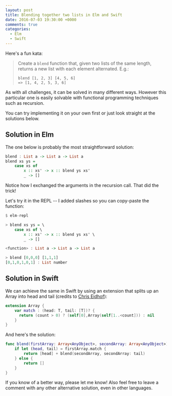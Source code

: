 ```yaml
---
layout: post
title: Blending together two lists in Elm and Swift
date: 2016-07-03 19:30:00 +0000
comments: true
categories:
  - Elm
  - Swift
---
```


Here's a fun kata:

> Create a `blend` function that, given two lists of the same length, returns a new list with each element alternated. E.g.:
>
>     blend [1, 2, 3] [4, 5, 6]
>     => [1, 4, 2, 5, 3, 6]

As with all challenges, it can be solved in many different ways. However this particular one is easily solvable with functional programming techniques such as recursion.

You can try implementing it on your own first or just look straight at the solutions below.


## Solution in Elm

The one below is probably the most straightforward solution:

``` haskell
blend : List a -> List a -> List a
blend xs ys =
    case xs of
        x :: xs' -> x :: blend ys xs'
        _ -> []
```

Notice how I exchanged the arguments in the recursion call. That did the trick!

Let's try it in the REPL -- I added slashes so you can copy-paste the function:

``` haskell
$ elm-repl

> blend xs ys = \
    case xs of \
        x :: xs' -> x :: blend ys xs' \
        _ -> []

<function> : List a -> List a -> List a

> blend [0,0,0] [1,1,1]
[0,1,0,1,0,1] : List number
```


## Solution in Swift

We can achieve the same in Swift by using an extension that splits up an Array into head and tail (credits to [Chris Eidhof](http://chris.eidhof.nl/post/swift-tricks/)):

``` swift
extension Array {
    var match : (head: T, tail: [T])? {
      return (count > 0) ? (self[0],Array(self[1..<count])) : nil
    }
}
```

And here's the solution:

``` swift
func blend(firstArray: Array<AnyObject>, secondArray: Array<AnyObject>) -> Array<AnyObject> {
    if let (head, tail) = firstArray.match {
        return [head] + blend(secondArray, secondArray: tail)
    } else {
        return []
    }
}
```

If you know of a better way, please let me know! Also feel free to leave a comment with any other alternative solution, even in other languages.
